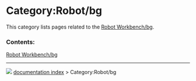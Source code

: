 # Category:Robot/bg
This category lists pages related to the [Robot Workbench/bg](Robot_Workbench/bg.md).

### Contents:

  
  [Robot Workbench/bg](Robot_Workbench/bg.md)



---
![](images/Right_arrow.png) [documentation index](../README.md) > Category:Robot/bg
